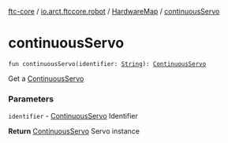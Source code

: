 [ftc-core](../../index.md) / [io.arct.ftccore.robot](../index.md) / [HardwareMap](index.md) / [continuousServo](./continuous-servo.md)

# continuousServo

`fun continuousServo(identifier: `[`String`](https://kotlinlang.org/api/latest/jvm/stdlib/kotlin/-string/index.html)`): `[`ContinuousServo`](../../io.arct.ftccore.device/-continuous-servo/index.md)

Get a [ContinuousServo](../../io.arct.ftccore.device/-continuous-servo/index.md)

### Parameters

`identifier` - [ContinuousServo](../../io.arct.ftccore.device/-continuous-servo/index.md) Identifier

**Return**
[ContinuousServo](../../io.arct.ftccore.device/-continuous-servo/index.md) Servo instance

